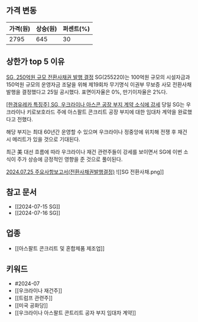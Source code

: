 ## 가격 변동
| 가격(원) | 상승(원) | 퍼센트(%) |
| ----- | ----- | ------ |
| 2795  | 645   | 30     |
## 상한가 top 5 이유
[SG, 250억원 규모 전환사채권 발행 결정](https://n.news.naver.com/mnews/article/018/0005797943)
SG(255220)는 100억원 규모의 시설자금과 150억원 규모의 운영자금 조달을 위해 제19회차 무기명식 이권부 무보증 사모 전환사채 발행을 결정했다고 25일 공시했다. 표면이자율은 0%, 만기이자율은 2%다.

[[한경유레카 특징주] SG, 우크라이나 아스콘 공장 부지 계약 소식에 강세](https://n.news.naver.com/mnews/article/015/0005014146)
당일 SG는 우크라이나 키로보호라드 주에 아스팔트 콘크리트 공장 부지에 대한 임대차 계약을 완료했다고 전했다.  
  
해당 부지는 최대 60년간 운영할 수 있으며 우크라이나 정중앙에 위치해 전쟁 후 재건 시 메리트가 있을 것으로 기대된다.  
  
최근 美 대선 흐름에 따라 우크라이나 재건 관련주들이 강세를 보이면서 SG에 이번 소식이 주가 상승에 긍정적인 영향을 준 것으로 풀이된다.

[2024.07.25 주요사항보고서(전환사채권발행결정)](https://dart.fss.or.kr/dsab007/main.do?option=corp)
![[SG 전환사채.png]]

## 참고 문서
- [[2024-07-15 SG]]
- [[2024-07-16 SG]]
## 업종
- [[아스팔트 콘크리트 및 혼합제품 제조업]]
## 키워드
- #2024-07 
- [[우크라이나 재건주]]
- [[트럼프 관련주]]
- [[미국 공화당]]
- [[우크라이나 아스팔트 콘트리트 공자 부지 임대차 계약]]